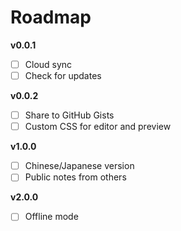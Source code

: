 # Roadmap

**v0.0.1**

- [ ] Cloud sync
- [ ] Check for updates

**v0.0.2**

- [ ] Share to GitHub Gists
- [ ] Custom CSS for editor and preview

**v1.0.0**

- [ ] Chinese/Japanese version
- [ ] Public notes from others

**v2.0.0**

- [ ] Offline mode
